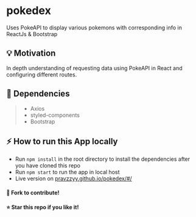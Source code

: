 # pokedex

Uses PokeAPI to display various pokemons with corresponding info in ReactJs & Bootstrap

## :bulb: Motivation

In depth understanding of requesting data using PokeAPI in React and configuring different routes.  

## :wrench: Dependencies 

> - Axios
> - styled-components
> - Bootstrap

## :zap: How to run this App locally

- Run `npm install` in the root directory to install the dependencies after you have cloned this repo
- Run `npm start` to run the app in local host
- Live version on [pravzzyy.github.io/pokedex/#/](pravzzyy.github.io/pokedex/#/) 


#### :fork_and_knife: Fork to contribute!  
#### :star: Star this repo if you like it!
